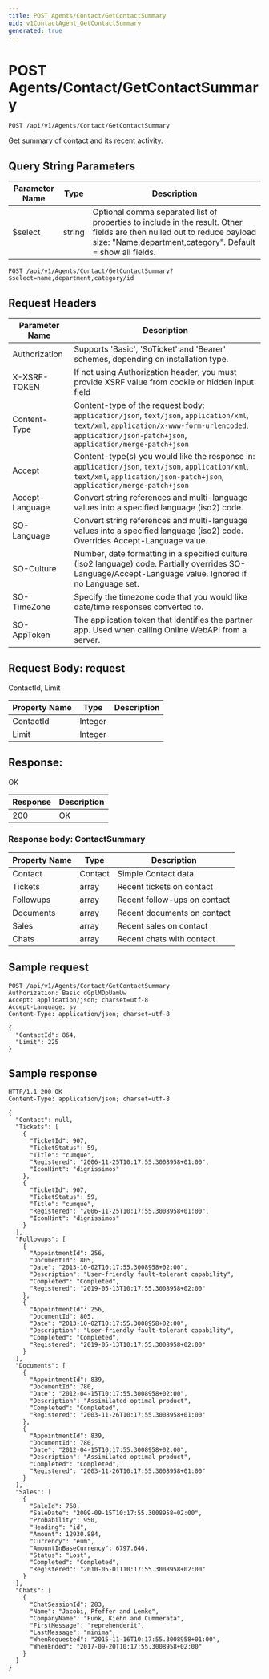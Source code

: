 ```yaml
---
title: POST Agents/Contact/GetContactSummary
uid: v1ContactAgent_GetContactSummary
generated: true
---
```


# POST Agents/Contact/GetContactSummary

```http
POST /api/v1/Agents/Contact/GetContactSummary
```

Get summary of contact and its recent activity.







## Query String Parameters

| Parameter Name | Type |  Description |
|----------------|------|--------------|
| $select | string |  Optional comma separated list of properties to include in the result. Other fields are then nulled out to reduce payload size: "Name,department,category". Default = show all fields. |

```http
POST /api/v1/Agents/Contact/GetContactSummary?$select=name,department,category/id
```


## Request Headers

| Parameter Name | Description |
|----------------|-------------|
| Authorization  | Supports 'Basic', 'SoTicket' and 'Bearer' schemes, depending on installation type. |
| X-XSRF-TOKEN   | If not using Authorization header, you must provide XSRF value from cookie or hidden input field |
| Content-Type | Content-type of the request body: `application/json`, `text/json`, `application/xml`, `text/xml`, `application/x-www-form-urlencoded`, `application/json-patch+json`, `application/merge-patch+json` |
| Accept         | Content-type(s) you would like the response in: `application/json`, `text/json`, `application/xml`, `text/xml`, `application/json-patch+json`, `application/merge-patch+json` |
| Accept-Language | Convert string references and multi-language values into a specified language (iso2) code. |
| SO-Language | Convert string references and multi-language values into a specified language (iso2) code. Overrides Accept-Language value. |
| SO-Culture | Number, date formatting in a specified culture (iso2 language) code. Partially overrides SO-Language/Accept-Language value. Ignored if no Language set. |
| SO-TimeZone | Specify the timezone code that you would like date/time responses converted to. |
| SO-AppToken | The application token that identifies the partner app. Used when calling Online WebAPI from a server. |

## Request Body: request 

ContactId, Limit 

| Property Name | Type |  Description |
|----------------|------|--------------|
| ContactId | Integer |  |
| Limit | Integer |  |

## Response:

OK

| Response | Description |
|----------------|-------------|
| 200 | OK |

### Response body: ContactSummary

| Property Name | Type |  Description |
|----------------|------|--------------|
| Contact | Contact | Simple Contact data. |
| Tickets | array | Recent tickets on contact |
| Followups | array | Recent follow-ups on contact |
| Documents | array | Recent documents on contact |
| Sales | array | Recent sales on contact |
| Chats | array | Recent chats with contact |

## Sample request

```http!
POST /api/v1/Agents/Contact/GetContactSummary
Authorization: Basic dGplMDpUamUw
Accept: application/json; charset=utf-8
Accept-Language: sv
Content-Type: application/json; charset=utf-8

{
  "ContactId": 864,
  "Limit": 225
}
```

## Sample response

```http_
HTTP/1.1 200 OK
Content-Type: application/json; charset=utf-8

{
  "Contact": null,
  "Tickets": [
    {
      "TicketId": 907,
      "TicketStatus": 59,
      "Title": "cumque",
      "Registered": "2006-11-25T10:17:55.3008958+01:00",
      "IconHint": "dignissimos"
    },
    {
      "TicketId": 907,
      "TicketStatus": 59,
      "Title": "cumque",
      "Registered": "2006-11-25T10:17:55.3008958+01:00",
      "IconHint": "dignissimos"
    }
  ],
  "Followups": [
    {
      "AppointmentId": 256,
      "DocumentId": 805,
      "Date": "2013-10-02T10:17:55.3008958+02:00",
      "Description": "User-friendly fault-tolerant capability",
      "Completed": "Completed",
      "Registered": "2019-05-13T10:17:55.3008958+02:00"
    },
    {
      "AppointmentId": 256,
      "DocumentId": 805,
      "Date": "2013-10-02T10:17:55.3008958+02:00",
      "Description": "User-friendly fault-tolerant capability",
      "Completed": "Completed",
      "Registered": "2019-05-13T10:17:55.3008958+02:00"
    }
  ],
  "Documents": [
    {
      "AppointmentId": 839,
      "DocumentId": 780,
      "Date": "2012-04-15T10:17:55.3008958+02:00",
      "Description": "Assimilated optimal product",
      "Completed": "Completed",
      "Registered": "2003-11-26T10:17:55.3008958+01:00"
    },
    {
      "AppointmentId": 839,
      "DocumentId": 780,
      "Date": "2012-04-15T10:17:55.3008958+02:00",
      "Description": "Assimilated optimal product",
      "Completed": "Completed",
      "Registered": "2003-11-26T10:17:55.3008958+01:00"
    }
  ],
  "Sales": [
    {
      "SaleId": 768,
      "SaleDate": "2009-09-15T10:17:55.3008958+02:00",
      "Probability": 950,
      "Heading": "id",
      "Amount": 12930.884,
      "Currency": "eum",
      "AmountInBaseCurrency": 6797.646,
      "Status": "Lost",
      "Completed": "Completed",
      "Registered": "2010-05-01T10:17:55.3008958+02:00"
    }
  ],
  "Chats": [
    {
      "ChatSessionId": 283,
      "Name": "Jacobi, Pfeffer and Lemke",
      "CompanyName": "Funk, Kiehn and Cummerata",
      "FirstMessage": "reprehenderit",
      "LastMessage": "minima",
      "WhenRequested": "2015-11-16T10:17:55.3008958+01:00",
      "WhenEnded": "2017-09-20T10:17:55.3008958+02:00"
    }
  ]
}
```